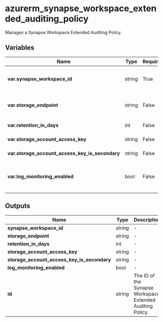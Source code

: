 # azurerm_synapse_workspace_extended_auditing_policy

Manages a Synapse Workspace Extended Auditing Policy.

## Variables

| Name | Type | Required? |  Default  |  Description |
| ---- | ---- | --------- |  ----------- | ----------- |
| **var.synapse_workspace_id** | string | True | -  |  The ID of the Synapse workspace to set the extended auditing policy. Changing this forces a new resource to be created. | 
| **var.storage_endpoint** | string | False | -  |  The blob storage endpoint (e.g. <https://example.blob.core.windows.net>). This blob storage will hold all extended auditing logs. | 
| **var.retention_in_days** | int | False | `0`  |  The number of days to retain logs for in the storage account. Defaults to `0`. | 
| **var.storage_account_access_key** | string | False | -  |  The access key to use for the auditing storage account. | 
| **var.storage_account_access_key_is_secondary** | string | False | -  |  Is `storage_account_access_key` value the storage's secondary key? | 
| **var.log_monitoring_enabled** | bool | False | `True`  |  Enable audit events to Azure Monitor? To enable server audit events to Azure Monitor, please enable its master database audit events to Azure Monitor. Defaults to `true`. | 



## Outputs

| Name | Type | Description |
| ---- | ---- | --------- | 
| **synapse_workspace_id** | string  | - | 
| **storage_endpoint** | string  | - | 
| **retention_in_days** | int  | - | 
| **storage_account_access_key** | string  | - | 
| **storage_account_access_key_is_secondary** | string  | - | 
| **log_monitoring_enabled** | bool  | - | 
| **id** | string  | The ID of the Synapse Workspace Extended Auditing Policy. | 